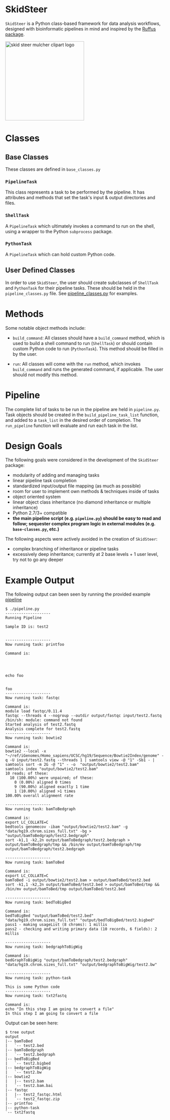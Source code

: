 # SkidSteer 
`SkidSteer` is a Python class-based framework for data analysis workflows, designed with bioinformatic pipelines in mind and inspired by the [Ruffus](http://www.ruffus.org.uk/) [package](https://pypi.python.org/pypi/ruffus). 

<a href="https://clipartfest.com/download/eb8d08b9430bf5d8348d61abdcdd197c5887f51f" title="Image from clipartfest.com"><img src="https://img.clipartfest.com/f46f2fc8b1f194af8219ab976525008f_-skid-loader-a-small-skid-skid-steer-mulcher-clipart-logo_249-194.jpeg" width="249" alt="skid steer mulcher clipart logo" /></a>

# Classes

## Base Classes

These classes are defined in `base_classes.py`

### `PipelineTask`

This class represents a task to be performed by the pipeline. It has attributes and methods that set the task's input & output directories and files. 

### `ShellTask`

A `PipelineTask` which ultimately invokes a command to run on the shell, using a wrapper to the Python `subprocess` package. 

### `PythonTask`

A `PipelineTask` which can hold custom Python code. 

## User Defined Classes

In order to use `SkidSteer`, the user should create subclasses of `ShellTask` and `PythonTask` for their pipeline tasks. These should be held in the `pipeline_classes.py` file. See [pipeline_classes.py](https://github.com/stevekm/SkidSteer/blob/master/pipeline_classes.py) for examples.

# Methods

Some notable object methods include:

- `build_command`: All classes should have a `build_command` method, which is used to build a shell command to run (`ShellTask`) or should contain custom Python code to run (`PythonTask`). This method should be filled in by the user.

- `run`: All classes will come with the `run` method, which invokes `build_command` and runs the generated command, if applicable. The user should not modify this method. 

# Pipeline

The complete list of tasks to be run in the pipeline are held in `pipeline.py`. Task objects should be created in the `build_pipeline_task_list` function, and added to a `task_list` in the desired order of completion. The `run_pipeline` function will evaluate and run each task in the list. 

# Design Goals

The following goals were considered in the development of the `SkidSteer` package:

- modularity of adding and managing tasks
- linear pipeline task completion
- standardized input/output file mapping (as much as possible)
- room for user to implement own methods & techniques inside of tasks
- object oriented system
- linear object class inheritance (no diamond inheritance or multiple inheritance)
- Python 2.7/3+ compatible
- **the main pipeline script (e.g. `pipeline.py`) should be easy to read and follow; sequester complex program logic in external modules (e.g. `base-classes.py`, etc.)**

The following aspects were actively avoided in the creation of `SkidSteer`:

- complex branching of inheritance or pipeline tasks
- excessively deep inheritance; currently at 2 base levels + 1 user level, try not to go any deeper

# Example Output

The following output can been seen by running the provided example [pipeline](https://github.com/stevekm/SkidSteer/blob/4c8a9100e89f48b77e866a13865f82c206ce5523/pipeline.py)

```
$ ./pipeline.py
--------------------
Running Pipeline

Sample ID is: test2


--------------------
Now running task: printfoo

Command is:




echo foo


foo
--------------------
Now running task: fastqc

Command is:
module load fastqc/0.11.4
fastqc --threads 4 --nogroup --outdir output/fastqc input/test2.fastq
/bin/sh: module: command not found
Started analysis of test2.fastq
Analysis complete for test2.fastq
--------------------
Now running task: bowtie2

Command is:
bowtie2 --local -x "~/ref/iGenomes/Homo_sapiens/UCSC/hg19/Sequence/Bowtie2Index/genome" -q -U input/test2.fastq --threads 1 | samtools view -@ "1" -Sb1 - | samtools sort -m 2G -@ "1" - -o  "output/bowtie2/test2.bam"
samtools index "output/bowtie2/test2.bam"
10 reads; of these:
  10 (100.00%) were unpaired; of these:
    0 (0.00%) aligned 0 times
    9 (90.00%) aligned exactly 1 time
    1 (10.00%) aligned >1 times
100.00% overall alignment rate

--------------------
Now running task: bamToBedgraph

Command is:
export LC_COLLATE=C
bedtools genomecov -ibam "output/bowtie2/test2.bam" -g "data/hg19.chrom.sizes_full.txt" -bg > "output/bamToBedgraph/test2.bedgraph"
sort -k1,1 -k2,2n output/bamToBedgraph/test2.bedgraph > output/bamToBedgraph/tmp && /bin/mv output/bamToBedgraph/tmp output/bamToBedgraph/test2.bedgraph

--------------------
Now running task: bamToBed

Command is:
export LC_COLLATE=C
bamToBed -i output/bowtie2/test2.bam > output/bamToBed/test2.bed
sort -k1,1 -k2,2n output/bamToBed/test2.bed > output/bamToBed/tmp && /bin/mv output/bamToBed/tmp output/bamToBed/test2.bed

--------------------
Now running task: bedToBigBed

Command is:
bedToBigBed "output/bamToBed/test2.bed" "data/hg19.chrom.sizes_full.txt" "output/bedToBigBed/test2.bigbed"
pass1 - making usageList (8 chroms): 1 millis
pass2 - checking and writing primary data (10 records, 6 fields): 2 millis

--------------------
Now running task: bedgraphToBigWig

Command is:
bedGraphToBigWig "output/bamToBedgraph/test2.bedgraph" "data/hg19.chrom.sizes_full.txt" "output/bedgraphToBigWig/test2.bw"

--------------------
Now running task: python-task

This is some Python code
--------------------
Now running task: txt2fastq

Command is:
echo "In this step I am going to convert a file"
In this step I am going to convert a file
```

Output can be seen here:

```
$ tree output
output
|-- bamToBed
|   `-- test2.bed
|-- bamToBedgraph
|   `-- test2.bedgraph
|-- bedToBigBed
|   `-- test2.bigbed
|-- bedgraphToBigWig
|   `-- test2.bw
|-- bowtie2
|   |-- test2.bam
|   `-- test2.bam.bai
|-- fastqc
|   |-- test2_fastqc.html
|   `-- test2_fastqc.zip
|-- printfoo
|-- python-task
`-- txt2fastq
```
